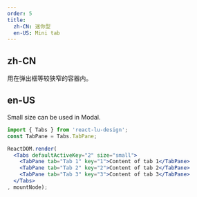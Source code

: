```yaml
---
order: 5
title:
  zh-CN: 迷你型
  en-US: Mini tab
---
```


## zh-CN

用在弹出框等较狭窄的容器内。

## en-US

Small size can be used in Modal.

````jsx
import { Tabs } from 'react-lu-design';
const TabPane = Tabs.TabPane;

ReactDOM.render(
  <Tabs defaultActiveKey="2" size="small">
    <TabPane tab="Tab 1" key="1">Content of tab 1</TabPane>
    <TabPane tab="Tab 2" key="2">Content of tab 2</TabPane>
    <TabPane tab="Tab 3" key="3">Content of tab 3</TabPane>
  </Tabs>
, mountNode);
````

